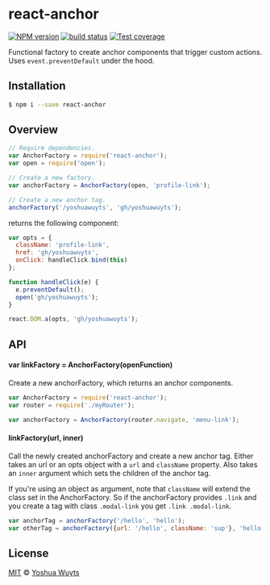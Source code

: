 # react-anchor
[![NPM version][npm-image]][npm-url]
[![build status][travis-image]][travis-url]
[![Test coverage][coveralls-image]][coveralls-url]

Functional factory to create anchor components that trigger custom actions. Uses
`event.preventDefault` under the hood.

## Installation
```bash
$ npm i --save react-anchor
```
## Overview
```js
// Require dependencies.
var AnchorFactory = require('react-anchor');
var open = require('open');

// Create a new factory.
var anchorFactory = AnchorFactory(open, 'profile-link');

// Create a new anchor tag.
anchorFactory('/yoshuawuyts', 'gh/yoshuawuyts');
```

returns the following component:
```js
var opts = {
  className: 'profile-link',
  href: 'gh/yoshuawuyts',
  onClick: handleClick.bind(this)
};

function handleClick(e) {
  e.preventDefault();
  open('gh/yoshuawuyts');
}

react.DOM.a(opts, 'gh/yoshuawuyts');
```

## API
#### var linkFactory = AnchorFactory(openFunction)
Create a new anchorFactory, which returns an anchor components.
```js
var AnchorFactory = require('react-anchor');
var router = require('./myRouter');

var anchorFactory = AnchorFactory(router.navigate, 'menu-link');
```

#### linkFactory(url, inner)
Call the newly created anchorFactory and create a new anchor tag. Either takes an url or
an opts object with a `url` and `className` property. Also takes an `inner`
argument which sets the children of the anchor tag.

If you're using an object as argument, note that `className` will extend the class set in the AnchorFactory.
So if the anchorFactory provides `.link` and you create a tag with class `.modal-link` you get `.link .modal-link`.
```js
var anchorTag = anchorFactory('/hello', 'hello');
var otherTag = anchorFactory({url: '/hello', className: 'sup'}, 'hello');
```

## License
[MIT](https://tldrlegal.com/license/mit-license) ©
[Yoshua Wuyts](yoshuawuyts.com)

[npm-image]: https://img.shields.io/npm/v/react-anchor.svg?style=flat-square
[npm-url]: https://npmjs.org/package/react-anchor
[travis-image]: https://img.shields.io/travis/yoshuawuyts/react-anchor.svg?style=flat-square
[travis-url]: https://travis-ci.org/yoshuawuyts/react-anchor
[coveralls-image]: https://img.shields.io/coveralls/yoshuawuyts/react-anchor.svg?style=flat-square
[coveralls-url]: https://coveralls.io/r/yoshuawuyts/react-anchor?branch=master
